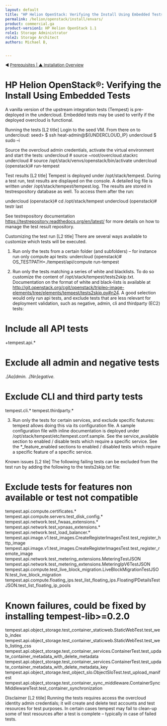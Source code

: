 ```yaml
---
layout: default
title: "HP Helion OpenStack: Verifying the Install Using Embedded Tests"
permalink: /helion/openstack/install/envars/
product: commercial.ga
product-version1: HP Helion OpenStack 1.1
role1: Storage Administrator
role2: Storage Architect
authors: Michael B, 


---
```

<!--UNDER REVISION-->


<script>

function PageRefresh {
onLoad="window.refresh"
}

PageRefresh();

</script>


<p style="font-size: small;"> &#9664; <a href="/helion/openstack/install/prereqs/#envars">Prerequisites | <a href="/helion/openstack/install/overview/test/"> &#9650; Installation Overview</a> </p> 

# HP Helion OpenStack&reg;: Verifying the Install Using Embedded Tests

A vanilla version of the upstream integration tests (Tempest) is pre-deployed in the undercloud. 
Embedded tests may be used to verify if the deployed overcloud is functional.

Running the tests [L2 title]
Login to the seed VM. From there on to undercloud:
seed> $ ssh heat-admin@${UNDERCLOUD_IP}
undercloud $ sudo –i

Source the overcloud admin credentials, activate the virtual environment and start the tests:
undercloud # source ~root/overcloud.stackrc
undercloud # source /opt/stack/venvs/openstack/bin/activate
undercloud {openstack)# run-tempest

Test results [L2 title]
Tempest is deployed under /opt/stack/tempest. During a test run, test results are displayed on the console. A detailed log file is written under /opt/stack/tempest/tempest.log.
The results are stored in testrespository database as well. To access them after the run:

undercloud (openstack)# cd /opt/stack/tempest
undercloud (openstack)# testr last

See testrepository documentation https://testrepository.readthedocs.org/en/latest/ for more details on how to manage the test result repository.

Customizing the test run [L2 title]
There are several ways available to customize which tests will be executed.

1) Run only the tests from a certain folder (and subfolders) – for instance run only compute api tests:
undercloud {openstack)# OS_TESTPATH=./tempest/api/compute run-tempest

2) Run only the tests matching a series of white and blacklists. To do so customize the content of /opt/stack/tempest/tests2skip.txt.
Documentation on the format of white and black-lists is available at http://git.openstack.org/cgit/openstack/tripleo-image-elements/tree/elements/tempest/tests2skip.py#n24. 
A good selection would only run api tests, and exclude tests that are less relevant for deployment validation, such as negative, admin, cli and thirdparty (EC2) tests:

# Include all API tests
+tempest\.api\.*

# Exclude all admin and negative tests
.*[Aa]dmin.*
.*[Nn]egative.*

# Exclude CLI and third party tests
tempest\.cli.*
tempest\.thirdparty\.*

3) Run only the tests for certain services, and exclude specific features: tempest allows doing this via its configuration file. 
A sample configuration file with inline documentation is deployed under /opt/stack/tempest/etc/tempest.conf.sample.
See the service_available section to enabled / disable tests which require a specific service. 
See the *_feature_enabled sections to enabled / disabled tests which require a specific feature of a specific service. 

Known issues [L2 tile]
The following failing tests can be excluded from the test run by adding the following to the tests2skip.txt file:

# Exclude tests for features non available or test not compatible
tempest\.api\.compute\.certificates\.*
tempest\.api\.compute\.servers.test_disk_config\.*
tempest\.api\.network\.test_fwaas_extensions\.*
tempest\.api\.network\.test_vpnaas_extensions\.*
tempest\.api\.network\.test_load_balancer\.*
tempest\.api\.image\.v1\.test_images\.CreateRegisterImagesTest\.test_register_http_image
tempest\.api\.image\.v1\.test_images\.CreateRegisterImagesTest\.test_register_remote_image
tempest.api\.network\.test_metering_extensions\.MeteringTestJSON
tempest\.api\.network\.test_metering_extensions\.MeteringIpV6TestJSON
tempest\.api\.compute\.test_live_block_migration.LiveBlockMigrationTestJSON\.test_live_block_migration
tempest\.api\.compute\.floating_ips\.test_list_floating_ips\.FloatingIPDetailsTestJSON\.test_list_floating_ip_pools

# Known failures, could be fixed by installing tempest-lib>=0.2.0
tempest\.api\.object_storage\.test_container_staticweb\.StaticWebTest\.test_web_index      
tempest\.api\.object_storage\.test_container_staticweb\.StaticWebTest\.test_web_listing_css
tempest\.api\.object_storage\.test_container_services\.ContainerTest\.test_update_container_metadata_with_delete_metadata
tempest\.api\.object_storage\.test_container_services\.ContainerTest\.test_update_container_metadata_with_delete_metadata_key
tempest\.api\.object_storage\.test_object_slo\.ObjectSloTest\.test_upload_manifest
tempest\.api\.object_storage\.test_container_sync_middleware\.ContainerSyncMiddlewareTest\.test_container_synchronization


Disclaimer [L2 titile]
Running the tests requires access the overcloud identity admin credentials; it will create and delete test accounts and test resources for test purposes. 
In certain cases tempest may fail to clean-up some of test resources after a test is complete – typically in case of failed tests.

